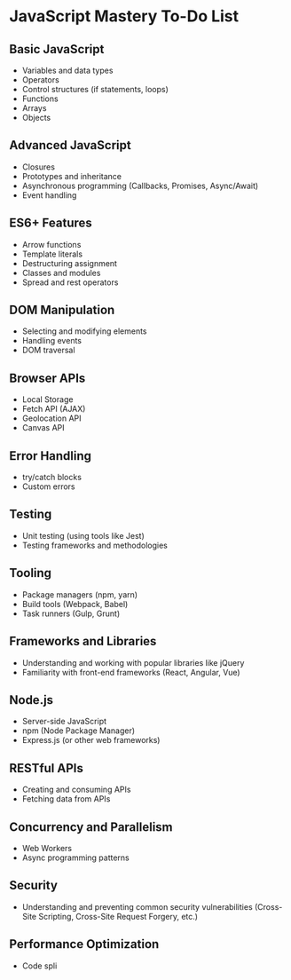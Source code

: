 # JavaScript Mastery To-Do List

## Basic JavaScript
- Variables and data types
- Operators
- Control structures (if statements, loops)
- Functions
- Arrays
- Objects

## Advanced JavaScript
- Closures
- Prototypes and inheritance
- Asynchronous programming (Callbacks, Promises, Async/Await)
- Event handling

## ES6+ Features
- Arrow functions
- Template literals
- Destructuring assignment
- Classes and modules
- Spread and rest operators

## DOM Manipulation
- Selecting and modifying elements
- Handling events
- DOM traversal

## Browser APIs
- Local Storage
- Fetch API (AJAX)
- Geolocation API
- Canvas API

## Error Handling
- try/catch blocks
- Custom errors

## Testing
- Unit testing (using tools like Jest)
- Testing frameworks and methodologies

## Tooling
- Package managers (npm, yarn)
- Build tools (Webpack, Babel)
- Task runners (Gulp, Grunt)

## Frameworks and Libraries
- Understanding and working with popular libraries like jQuery
- Familiarity with front-end frameworks (React, Angular, Vue)

## Node.js
- Server-side JavaScript
- npm (Node Package Manager)
- Express.js (or other web frameworks)

## RESTful APIs
- Creating and consuming APIs
- Fetching data from APIs

## Concurrency and Parallelism
- Web Workers
- Async programming patterns

## Security
- Understanding and preventing common security vulnerabilities (Cross-Site Scripting, Cross-Site Request Forgery, etc.)

## Performance Optimization
- Code spli
